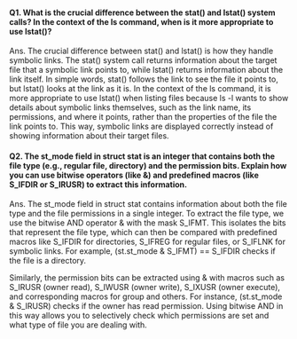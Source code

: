 
#### Q1. What is the crucial difference between the stat() and lstat() system calls? In the context of the ls command, when is it more appropriate to use lstat()?

Ans. The crucial difference between stat() and lstat() is how they handle symbolic links. The stat() system call returns information about the target file that a symbolic link points to, while lstat() returns information about the link itself. In simple words, stat() follows the link to see the file it points to, but lstat() looks at the link as it is. In the context of the ls command, it is more appropriate to use lstat() when listing files because ls -l wants to show details about symbolic links themselves, such as the link name, its permissions, and where it points, rather than the properties of the file the link points to. This way, symbolic links are displayed correctly instead of showing information about their target files.
#### Q2. The st_mode field in struct stat is an integer that contains both the file type (e.g., regular file, directory) and the permission bits. Explain how you can use bitwise operators (like &) and predefined macros (like S_IFDIR or S_IRUSR) to extract this information.

Ans. The st_mode field in struct stat contains information about both the file type and the file permissions in a single integer. To extract the file type, we use the bitwise AND operator & with the mask S_IFMT. This isolates the bits that represent the file type, which can then be compared with predefined macros like S_IFDIR for directories, S_IFREG for regular files, or S_IFLNK for symbolic links. For example, (st.st_mode & S_IFMT) == S_IFDIR checks if the file is a directory.  

Similarly, the permission bits can be extracted using & with macros such as S_IRUSR (owner read), S_IWUSR (owner write), S_IXUSR (owner execute), and corresponding macros for group and others. For instance, (st.st_mode & S_IRUSR) checks if the owner has read permission. Using bitwise AND in this way allows you to selectively check which permissions are set and what type of file you are dealing with.


